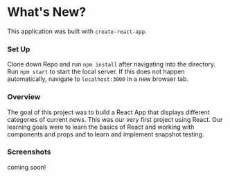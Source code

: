 # What's New?

This application was built with `create-react-app`.

### Set Up

Clone down Repo and run `npm install` after navigating into the directory. 
Run `npm start` to start the local server. If this does not happen automatically, navigate to `localhost:3000` in a new browser tab. 

### Overview

The goal of this project was to build a React App that displays different categories of current news. This was our very first project using React. Our learning goals were to learn the basics of React and working with components and props and to learn and implement snapshot testing.

### Screenshots
coming soon!


